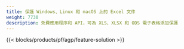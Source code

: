 ```yaml
---
title: 保護 Windows、Linux 和 macOS 上的 Excel 文件
weight: 7730
description: 免費應用程序和 API，可為 XLS、XLSX 和 ODS 電子表格添加保護
---
```

{{< blocks/products/pf/agp/feature-solution >}} 

